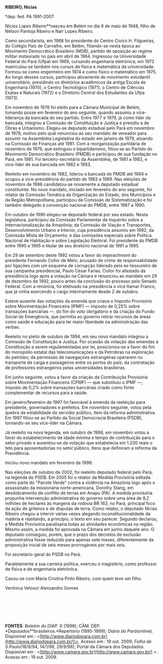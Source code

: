 **RIBEIRO, Nícias**

\*dep. fed. PA 1991-2007.

*Nícias Lopes Ribeiro***nasceu em Belém no dia 9 de maio de 1948, filho
de Nélson Pantoja Ribeiro e Nair Lopes Ribeiro.

Como secundarista, em 1968 foi presidente do Centro Cívico H.
Filgueiras, do Colégio Pais de Carvalho, em Belém, filiando-se nesta
época ao Movimento Democrático Brasileiro (MDB), partido de oposição ao
regime militar instaurado no país em abril de 1964. Ingressou na
Universidade Federal do Pará (Ufpa) em 1969, cursando engenharia
eletrônica; em 1972 matriculou-se também nos cursos de física e
matemática da universidade. Formou-se como engenheiro em 1974 e como
físico e matemático em 1975. Ao longo desses cursos, participou
ativamente do movimento estudantil universitário, presidindo os
diretórios acadêmicos da antiga Escola de Engenharia (1970), o Centro
Tecnológico (1971), o Centro de Ciências Exatas e Naturais (1972) e o
Diretório Central dos Estudantes da Ufpa (1973).

Em novembro de 1976 foi eleito para a Câmara Municipal de Belém, tomando
posse em fevereiro do ano seguinte, quando assumiu a vice-liderança da
bancada do seu partido. Entre 1977 e 1979, já como líder da bancada,
integrou a Comissão de Constituição e Justiça e presidiu a de Obras e
Urbanismo. Elegeu-se deputado estadual pelo Pará em novembro de 1978,
motivo pelo qual renunciou ao seu mandato de vereador para assumir na
Assembléia Legislativa do estado em janeiro de 1979, atuando na Comissão
de Finanças até 1981. Com a reorganização partidária de novembro de
1979, que extinguiu o bipartidarismo, filiou-se ao Partido do Movimento
Democrático Brasileiro (PMDB) e participou de sua fundação no Pará, em
1981. Foi terceiro-secretário da Assembléia, de 1981 a 1983, e
vice-líder de sua bancada em 1982 e 1983.

Reeleito em novembro de 1982, liderou a bancada do PMDB até 1984 e
ocupou a vice-presidência do partido de 1983 a 1989. Nas eleições de
novembro de 1986 candidatou-se novamente a deputado estadual
constituinte. No novo mandato, iniciado em fevereiro do ano seguinte,
foi relator da Comissão Temática da Organização do Estado, dos
Municípios e da Região Metropolitana, participou da Comissão de
Sistematização e foi também delegado à convenção nacional do PMDB, entre
1987 a 1990.

Em outubro de 1990 elegeu-se deputado federal por seu estado. Nesta
legislatura, participou da Comissão Parlamentar de Inquérito sobre a
Internacionalização da Amazônia; da Comissão de Viação e Transportes,
Desenvolvimento Urbano e Interior, cuja presidência assumiu em 1992; da
Comissão Mista de Orçamento; e das comissões especiais sobre Política
Nacional de Habitação e sobre Legislação Eleitoral. Foi presidente do
PMDB entre 1990 e 1995 e titular de seu diretório nacional de 1991 a
1995.

Em 29 de setembro deste 1992 votou a favor do *impeachment* do
presidente Fernando Collor de Melo, acusado de crime de responsabilidade
por ligações com um esquema de corrupção liderado pelo ex-tesoureiro de
sua campanha presidencial, Paulo César Farias. Collor foi afastado da
presidência logo após a votação na Câmara e renunciou ao mandato em 29
de dezembro de 1992, pouco antes da conclusão do processo pelo Senado
Federal. Com a renúncia, foi efetivado na presidência o vice Itamar
Franco, que já vinha exercendo o cargo interinamente desde 2 de outubro.

Esteve ausente das votações da emenda que criava o Imposto Provisório
sobre Movimentação Financeira (IPMF) — imposto de 0,25% sobre transações
bancárias —, do fim do voto obrigatório e da criação do Fundo Social de
Emergência, que permitia ao governo retirar recursos de áreas como saúde
e educação para ter maior liberdade na administração das verbas.

Reeleito no pleito de outubro de 1994, em seu novo mandato integrou a
Comissão de Constituição e Justiça. Por ocasião da votação das emendas à
Constituição a serem regulamentadas por lei, posicionou-se a favor do
fim do monopólio estatal das telecomunicações e da Petrobras na
exploração do petróleo; da permissão de navegações estrangeiras operarem
no transporte de carga e passageiros entre os portos do país; da
contratação de professores estrangeiros pelas universidades brasileiras.

Em junho seguinte, votou a favor da criação da Contribuição Provisória
sobre Movimentação Financeira (CPMF) — que substituiu o IPMF —, imposto
de 0,2% sobre transações bancárias criado como fonte complementar de
recursos para a saúde.

Em janeiro/fevereiro de 1997 foi favorável à emenda da reeleição para
presidente, governadores e prefeitos. Em novembro seguinte, votou pela
quebra da estabilidade do servidor público, item da reforma
administrativa. Em 1997 filiou-se ao Partido da Social Democracia
Brasileira (PSDB), tornando-se seu vice-líder na Câmara.

Já reeleito na nova legenda, em outubro de 1998, em novembro votou a
favor do estabelecimento de idade mínima e tempo de contribuição para o
setor privado e ausentou-se da votação que estabelecia em 1.200 reais o
teto para aposentadorias no setor público, itens que definiram a reforma
da Previdência.

Iniciou novo mandato em fevereiro de 1999.

Nas eleições de outubro de 2002, foi reeleito deputado federal pelo
Pará, na legenda do PSDB. Em 2005 foi o relator da Medida Provisória
editada como parte do "Pacote Verde" contra a violência na Amazônia logo
após o assassinato da missionária norte-americana, Dorothy Stang, em
desdobramento de conflito de terras em Anapu (PA). A medida provisória
propunha intervenção administrativa do governo sobre uma área de 8,2
milhões de hectares às margens da rodovia BR 163, no Pará, principal
foco da ação de grileiros e de disputas de terra. Como relator, o
deputado Nícias Ribeiro chegou a intervir várias vezes alegando
inconstitucionalidade da matéria e rejeitando, a princípio, o texto em
seu parecer. Segundo declarou, a Medida Provisória paralisaria todas as
atividades econômicas na região. Mesmo assim, a medida foi aprovada na
Câmara em junho daquele ano. O deputado conseguiu, porém, que o prazo
dos decretos de exclusão administrativa fosse reduzido para apenas sete
meses, diferentemente da proposição inicial de seis meses prorrogáveis
por mais seis.

Foi secretário-geral do PSDB no Pará.

Paralelamente a sua carreira política, exerceu o magistério, como
professor de física e de engenharia eletrônica.

Casou-se com Maria Cristina Pinto Ribeiro, com quem teve um filho.

Verônica Veloso/ Alexsandro Gomes

 

 

 

**FONTES**: *Boletim do DIAP.* X (1998); CÂM. DEP.
*Deputados**brasileiros.*Repertório (1995-1999); *Diário do
Pará*(online). Disponível em :
\<[http://www.diariodopara.com.br](http://www.diariodopara.com.br/)\>.
Acesso em : 19 out. 2009; *Folha de S.Paulo*(18/9/94, 14/1/96, 29/9/98);
Portal da Câmara dos Deputados. Disponível em :
\<[http://www.camara.gov.br](http://www.camara.gov.br/) \>. Acesso em :
19 out. 2009.
